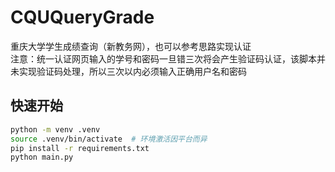 # CQUQueryGrade
重庆大学学生成绩查询（新教务网），也可以参考思路实现认证<br>
注意：统一认证网页输入的学号和密码一旦错三次将会产生验证码认证，该脚本并未实现验证码处理，所以三次以内必须输入正确用户名和密码

## 快速开始
```bash
python -m venv .venv
source .venv/bin/activate  # 环境激活因平台而异
pip install -r requirements.txt
python main.py
```
